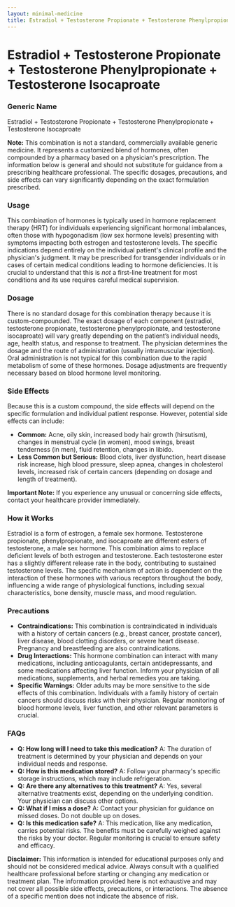 ```yaml
---
layout: minimal-medicine
title: Estradiol + Testosterone Propionate + Testosterone Phenylpropionate + Testosterone Isocaproate
---
```


# Estradiol + Testosterone Propionate + Testosterone Phenylpropionate + Testosterone Isocaproate
### Generic Name
Estradiol + Testosterone Propionate + Testosterone Phenylpropionate + Testosterone Isocaproate

**Note:** This combination is not a standard, commercially available generic medicine.  It represents a customized blend of hormones, often compounded by a pharmacy based on a physician's prescription.  The information below is general and should not substitute for guidance from a prescribing healthcare professional.  The specific dosages, precautions, and side effects can vary significantly depending on the exact formulation prescribed.


### Usage
This combination of hormones is typically used in hormone replacement therapy (HRT) for individuals experiencing significant hormonal imbalances, often those with hypogonadism (low sex hormone levels) presenting with symptoms impacting both estrogen and testosterone levels. The specific indications depend entirely on the individual patient's clinical profile and the physician's judgment.  It may be prescribed for transgender individuals or in cases of certain medical conditions leading to hormone deficiencies.  It is crucial to understand that this is *not* a first-line treatment for most conditions and its use requires careful medical supervision.

### Dosage
There is no standard dosage for this combination therapy because it is custom-compounded. The exact dosage of each component (estradiol, testosterone propionate, testosterone phenylpropionate, and testosterone isocaproate) will vary greatly depending on the patient’s individual needs, age, health status, and response to treatment. The physician determines the dosage and the route of administration (usually intramuscular injection).  Oral administration is not typical for this combination due to the rapid metabolism of some of these hormones.  Dosage adjustments are frequently necessary based on blood hormone level monitoring.

### Side Effects
Because this is a custom compound, the side effects will depend on the specific formulation and individual patient response.  However, potential side effects can include:

* **Common:**  Acne, oily skin, increased body hair growth (hirsutism), changes in menstrual cycle (in women), mood swings, breast tenderness (in men), fluid retention, changes in libido.
* **Less Common but Serious:**  Blood clots, liver dysfunction, heart disease risk increase, high blood pressure, sleep apnea, changes in cholesterol levels, increased risk of certain cancers (depending on dosage and length of treatment).

**Important Note:** If you experience any unusual or concerning side effects, contact your healthcare provider immediately.


### How it Works
Estradiol is a form of estrogen, a female sex hormone.  Testosterone propionate, phenylpropionate, and isocaproate are different esters of testosterone, a male sex hormone.  This combination aims to replace deficient levels of both estrogen and testosterone. Each testosterone ester has a slightly different release rate in the body, contributing to sustained testosterone levels. The specific mechanism of action is dependent on the interaction of these hormones with various receptors throughout the body, influencing a wide range of physiological functions, including sexual characteristics, bone density, muscle mass, and mood regulation.

### Precautions
* **Contraindications:** This combination is contraindicated in individuals with a history of certain cancers (e.g., breast cancer, prostate cancer), liver disease, blood clotting disorders, or severe heart disease. Pregnancy and breastfeeding are also contraindications.
* **Drug Interactions:**  This hormone combination can interact with many medications, including anticoagulants, certain antidepressants, and some medications affecting liver function.  Inform your physician of all medications, supplements, and herbal remedies you are taking.
* **Specific Warnings:**  Older adults may be more sensitive to the side effects of this combination.  Individuals with a family history of certain cancers should discuss risks with their physician.  Regular monitoring of blood hormone levels, liver function, and other relevant parameters is crucial.


### FAQs

* **Q: How long will I need to take this medication?** A: The duration of treatment is determined by your physician and depends on your individual needs and response.
* **Q: How is this medication stored?** A:  Follow your pharmacy's specific storage instructions, which may include refrigeration.
* **Q:  Are there any alternatives to this treatment?** A:  Yes, several alternative treatments exist, depending on the underlying condition. Your physician can discuss other options.
* **Q: What if I miss a dose?** A:  Contact your physician for guidance on missed doses. Do not double up on doses.
* **Q:  Is this medication safe?** A: This medication, like any medication, carries potential risks.  The benefits must be carefully weighed against the risks by your doctor.  Regular monitoring is crucial to ensure safety and efficacy.


**Disclaimer:** This information is intended for educational purposes only and should not be considered medical advice. Always consult with a qualified healthcare professional before starting or changing any medication or treatment plan. The information provided here is not exhaustive and may not cover all possible side effects, precautions, or interactions.  The absence of a specific mention does not indicate the absence of risk.
